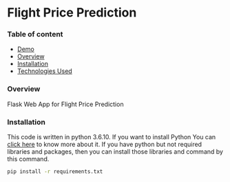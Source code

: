 # Flight Price Prediction

### Table of content
 * [Demo](#Demo)
 * [Overview](#Overview)
 * [Installation](#Installation)
 * [Technologies Used](#Technologies-Used)
 
 ### Overview
 Flask Web App for Flight Price Prediction
 
 ### Installation
This code is written in python 3.6.10. If you want to install Python You can [click here](https://realpython.com/installing-python/) to know more about it. If you have python but not required libraries and packages, then you can install those libraries and command by this command.
 ```bash
pip install -r requirements.txt
```
 
 
